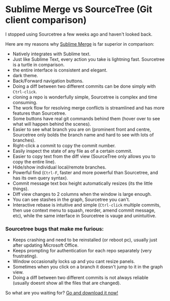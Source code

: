 # Sublime Merge vs SourceTree (Git client comparison)

I stopped using Sourcetree a few weeks ago and haven't looked back.

Here are my reasons why [Sublime Merge](https://www.sublimemerge.com) is far superior in comparison:

- Natively integrates with Sublime text.
- Just like Sublime Text, every action you take is lightning fast. Sourcetree is a turtle in comparison.
- the entire interface is consistent and elegant.
- dark theme.
- Back/Forward navigation buttons.
- Doing a diff between two different commits can be done simply with `Ctrl-click`.
- cloning a repo is wonderfully simple, Sourcetree is complex and time consuming.
- The work flow for resolving merge conflicts is streamlined and has more features than Sourcetree.
- Some buttons have real git commands behind them (hover over to see what will happen behind the scenes).
- Easier to see what branch you are on (prominent front and centre, Sourcetree only bolds the branch name and hard to see with lots of branches).
- Right-click a commit to copy the commit number.
- Easily inspect the state of any file as of a certain commit.
- Easier to copy text from the diff view (SourceTree only allows you to copy the entire line).
- Hide/show individual local/remote branches.
- Powerful find (`Ctrl-F`, faster and more powerful than Sourcetree, and has its own query syntax).
- Commit message text box height automatically resizes (its the little things).
- Diff view changes to 2 columns when the window is large enough.
- You can see stashes in the graph, Sourcetree you can't.
- Interactive rebase is intuitive and simple (`Ctrl-click` multiple commits, then use context menu to squash, reorder, amend commit message, etc), while the same interface in Sourcetree is vauge and unintuitive.

### Sourcetree bugs that make me furious:

- Keeps crashing and need to be reinstalled (or reboot pc), usually just after updating Microsoft Office.
- Keeps prompting for authentication for each repo separately (very frustrating).
- Window occasionally locks up and you cant resize panels.
- Sometimes when you click on a branch it doesn't jump to it in the graph view.
- Doing a diff between two different commits is not always reliable (usually doesnt show all the files that are changed).

So what are you waiting for? [Go and download it now!](https://www.sublimemerge.com)
